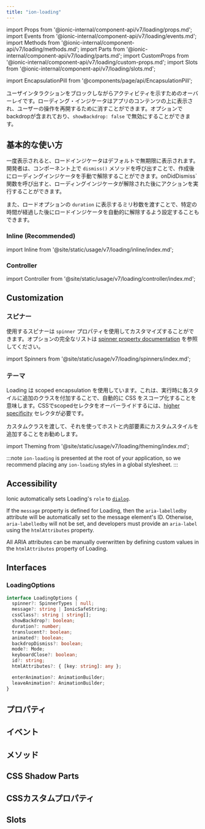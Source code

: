 ```yaml
---
title: "ion-loading"
---
```

import Props from '@ionic-internal/component-api/v7/loading/props.md';
import Events from '@ionic-internal/component-api/v7/loading/events.md';
import Methods from '@ionic-internal/component-api/v7/loading/methods.md';
import Parts from '@ionic-internal/component-api/v7/loading/parts.md';
import CustomProps from '@ionic-internal/component-api/v7/loading/custom-props.md';
import Slots from '@ionic-internal/component-api/v7/loading/slots.md';

<head>
  <title>Loading | Application Loading Indicator Overlay | ion-loading</title>
  <meta name="description" content="ion-loadingは、ユーザーのインタラクションをブロックしながら、アクティビティを表示します。ローディングインジケータは、アプリのコンテンツの上に表示され、解除することができます。" />
</head>

import EncapsulationPill from '@components/page/api/EncapsulationPill';

<EncapsulationPill type="scoped" />


ユーザインタラクションをブロックしながらアクティビティを示すためのオーバーレイです。ローディング・インジケータはアプリのコンテンツの上に表示され、ユーザーの操作を再開するために消すことができます。オプションでbackdropが含まれており、`showBackdrop: false` で無効にすることができます。

## 基本的な使い方

一度表示されると、ロードインジケータはデフォルトで無期限に表示されます。開発者は、コンポーネント上で `dismiss()` メソッドを呼び出すことで、作成後にローディングインジケータを手動で解除することができます。onDidDismiss` 関数を呼び出すと、ローディングインジケータが解除された後にアクションを実行することができます。

また、ロードオプションの `duration` に表示するミリ秒数を渡すことで、特定の時間が経過した後にロードインジケータを自動的に解除するよう設定することもできます。

### Inline (Recommended)

import Inline from '@site/static/usage/v7/loading/inline/index.md';

<Inline />

### Controller

import Controller from '@site/static/usage/v7/loading/controller/index.md';

<Controller />

## Customization

### スピナー

使用するスピナーは `spinner` プロパティを使用してカスタマイズすることができます。オプションの完全なリストは [spinner property documentation](#spinner) を参照してください。

import Spinners from '@site/static/usage/v7/loading/spinners/index.md';

<Spinners />

### テーマ

Loading は scoped encapsulation を使用しています。これは、実行時に各スタイルに追加のクラスを付加することで、自動的に CSS をスコープ化することを意味します。CSSでscopedセレクタをオーバーライドするには、[higher specificity](https://developer.mozilla.org/en-US/docs/Web/CSS/Specificity) セレクタが必要です。

カスタムクラスを渡して、それを使ってホストと内部要素にカスタムスタイルを追加することをお勧めします。

import Theming from '@site/static/usage/v7/loading/theming/index.md';

<Theming />

:::note
 `ion-loading` is presented at the root of your application, so we recommend placing any `ion-loading` styles in a global stylesheet.
:::

## Accessibility
  
Ionic automatically sets Loading's `role` to [`dialog`](https://developer.mozilla.org/en-US/docs/Web/Accessibility/ARIA/Roles/dialog_role).

If the `message` property is defined for Loading, then the `aria-labelledby` attribute will be automatically set to the message element's ID. Otherwise, `aria-labelledby` will not be set, and developers must provide an `aria-label` using the `htmlAttributes` property.
  
All ARIA attributes can be manually overwritten by defining custom values in the `htmlAttributes` property of Loading.

## Interfaces

### LoadingOptions

```typescript
interface LoadingOptions {
  spinner?: SpinnerTypes | null;
  message?: string | IonicSafeString;
  cssClass?: string | string[];
  showBackdrop?: boolean;
  duration?: number;
  translucent?: boolean;
  animated?: boolean;
  backdropDismiss?: boolean;
  mode?: Mode;
  keyboardClose?: boolean;
  id?: string;
  htmlAttributes?: { [key: string]: any };

  enterAnimation?: AnimationBuilder;
  leaveAnimation?: AnimationBuilder;
}
```


## プロパティ
<Props />

## イベント
<Events />

## メソッド
<Methods />

## CSS Shadow Parts
<Parts />

## CSSカスタムプロパティ
<CustomProps />

## Slots
<Slots />
